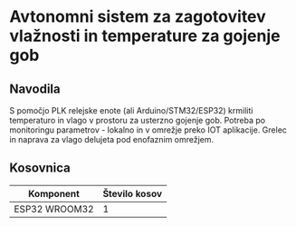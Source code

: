 # Avtonomni sistem za zagotovitev vlažnosti in temperature za gojenje gob
## Navodila
S pomočjo PLK relejske enote (ali Arduino/STM32/ESP32) krmiliti temperaturo in vlago v prostoru za usterzno gojenje gob. Potreba po monitoringu parametrov - lokalno in v omrežje preko IOT aplikacije. Grelec in naprava za vlago delujeta pod enofaznim omrežjem.
## Kosovnica
|Komponent    |Število kosov|
|-------------|-------------|
|ESP32 WROOM32|1            |
